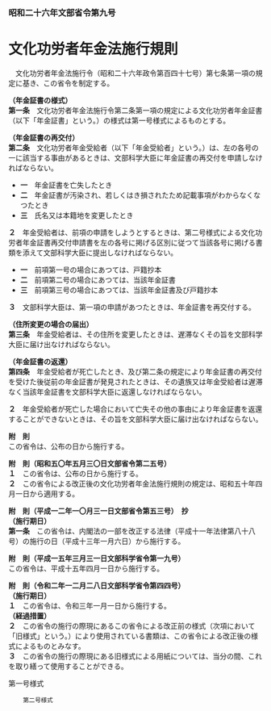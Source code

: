 ### 昭和二十六年文部省令第九号  
# 文化功労者年金法施行規則  
　文化功労者年金法施行令（昭和二十六年政令第百四十七号）第七条第一項の規定に基き、この省令を制定する。  
  
**（年金証書の様式）**  
**第一条**　文化功労者年金法施行令第二条第一項の規定による文化功労者年金証書（以下「年金証書」という。）の様式は第一号様式によるものとする。  
  
**（年金証書の再交付）**  
**第二条**　文化功労者年金受給者（以下「年金受給者」という。）は、左の各号の一に該当する事由があるときは、文部科学大臣に年金証書の再交付を申請しなければならない。  
* **一**　年金証書を亡失したとき  
* **二**　年金証書が汚染され、若しくはき損されたため記載事項がわからなくなつたとき  
* **三**　氏名又は本籍地を変更したとき  
  
**２**　年金受給者は、前項の申請をしようとするときは、第二号様式による文化功労者年金証書再交付申請書を左の各号に掲げる区別に従つて当該各号に掲げる書類を添えて文部科学大臣に提出しなければならない。  
* **一**　前項第一号の場合にあつては、戸籍抄本  
* **二**　前項第二号の場合にあつては、当該年金証書  
* **三**　前項第三号の場合にあつては、当該年金証書及び戸籍抄本  
  
**３**　文部科学大臣は、第一項の申請があつたときは、年金証書を再交付する。  
  
**（住所変更の場合の届出）**  
**第三条**　年金受給者は、その住所を変更したときは、遅滞なくその旨を文部科学大臣に届け出なければならない。  
  
**（年金証書の返還）**  
**第四条**　年金受給者が死亡したとき、及び第二条の規定により年金証書の再交付を受けた後従前の年金証書が発見されたときは、その遺族又は年金受給者は遅滞なく当該年金証書を文部科学大臣に返還しなければならない。  
  
**２**　年金受給者が死亡した場合において亡失その他の事由により年金証書を返還することができないときは、その旨を文部科学大臣に届け出なければならない。  
  
**附　則**  
この省令は、公布の日から施行する。  
  
**附　則（昭和五〇年五月三〇日文部省令第二五号）**  
**１**　この省令は、公布の日から施行する。  
**２**　この省令による改正後の文化功労者年金法施行規則の規定は、昭和五十年四月一日から適用する。  
  
**附　則（平成一二年一〇月三一日文部省令第五三号）　抄**  
**（施行期日）**  
**第一条**　この省令は、内閣法の一部を改正する法律（平成十一年法律第八十八号）の施行の日（平成十三年一月六日）から施行する。  
  
**附　則（平成一五年三月三一日文部科学省令第一九号）**  
この省令は、平成十五年四月一日から施行する。  
  
**附　則（令和二年一二月二八日文部科学省令第四四号）**  
**（施行期日）**  
**１**　この省令は、令和三年一月一日から施行する。  
**（経過措置）**  
**２**　この省令の施行の際現にあるこの省令による改正前の様式（次項において「旧様式」という。）により使用されている書類は、この省令による改正後の様式によるものとみなす。  
**３**　この省令の施行の際現にある旧様式による用紙については、当分の間、これを取り繕って使用することができる。  
  
第一号様式
          
        第二号様式
          
        